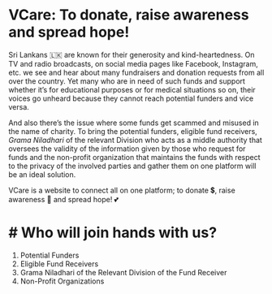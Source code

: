 # VCare: To donate, raise awareness and spread hope!

Sri Lankans :sri_lanka: are known for their generosity and kind-heartedness. On TV and radio broadcasts, on social media pages like Facebook, Instagram, etc. we see and hear about many fundraisers and donation requests from all over the country. Yet many who are in need of such funds and support whether it’s for educational purposes or for medical situations so on, their voices go unheard because they cannot reach potential funders and vice versa. 

And also there’s the issue where some funds get scammed and misused in the name of charity. To bring the potential funders, eligible fund receivers, _Grama Niladhari_ of the relevant Division who acts as a middle authority that oversees the validity of the information given by those who request for funds and the non-profit organization that maintains the funds with respect to the privacy of the involved parties and gather them on one platform will be an ideal solution.

VCare is a website to connect all on one platform; to donate :heavy_dollar_sign:, raise awareness :loudspeaker: and spread hope! :two_hearts:

# # Who will join hands with us?

1. Potential Funders
2. Eligible Fund Receivers
3. Grama Niladhari of the Relevant Division of the Fund Receiver
4. Non-Profit Organizations
